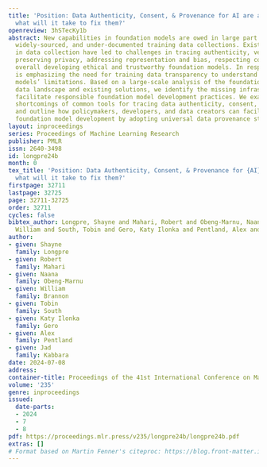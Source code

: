 ```yaml
---
title: 'Position: Data Authenticity, Consent, & Provenance for AI are all broken:
  what will it take to fix them?'
openreview: 3hSTecKy1b
abstract: New capabilities in foundation models are owed in large part to massive,
  widely-sourced, and under-documented training data collections. Existing practices
  in data collection have led to challenges in tracing authenticity, verifying consent,
  preserving privacy, addressing representation and bias, respecting copyright, and
  overall developing ethical and trustworthy foundation models. In response, regulation
  is emphasizing the need for training data transparency to understand foundation
  models’ limitations. Based on a large-scale analysis of the foundation model training
  data landscape and existing solutions, we identify the missing infrastructure to
  facilitate responsible foundation model development practices. We examine the current
  shortcomings of common tools for tracing data authenticity, consent, and documentation,
  and outline how policymakers, developers, and data creators can facilitate responsible
  foundation model development by adopting universal data provenance standards.
layout: inproceedings
series: Proceedings of Machine Learning Research
publisher: PMLR
issn: 2640-3498
id: longpre24b
month: 0
tex_title: 'Position: Data Authenticity, Consent, & Provenance for {AI} are all broken:
  what will it take to fix them?'
firstpage: 32711
lastpage: 32725
page: 32711-32725
order: 32711
cycles: false
bibtex_author: Longpre, Shayne and Mahari, Robert and Obeng-Marnu, Naana and Brannon,
  William and South, Tobin and Gero, Katy Ilonka and Pentland, Alex and Kabbara, Jad
author:
- given: Shayne
  family: Longpre
- given: Robert
  family: Mahari
- given: Naana
  family: Obeng-Marnu
- given: William
  family: Brannon
- given: Tobin
  family: South
- given: Katy Ilonka
  family: Gero
- given: Alex
  family: Pentland
- given: Jad
  family: Kabbara
date: 2024-07-08
address:
container-title: Proceedings of the 41st International Conference on Machine Learning
volume: '235'
genre: inproceedings
issued:
  date-parts:
  - 2024
  - 7
  - 8
pdf: https://proceedings.mlr.press/v235/longpre24b/longpre24b.pdf
extras: []
# Format based on Martin Fenner's citeproc: https://blog.front-matter.io/posts/citeproc-yaml-for-bibliographies/
---
```

